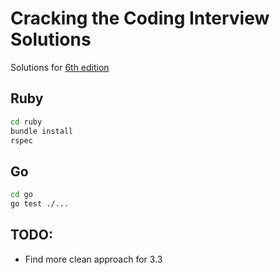 # Cracking the Coding Interview Solutions

Solutions for [6th edition](https://www.amazon.com/Cracking-Coding-Interview-Programming-Questions/dp/0984782850)

## Ruby

```sh
cd ruby
bundle install
rspec
```

## Go

```sh
cd go
go test ./...
```
## TODO:

* Find more clean approach for 3.3
